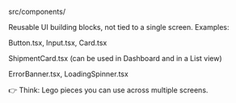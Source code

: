 src/components/

Reusable UI building blocks, not tied to a single screen.
Examples:

Button.tsx, Input.tsx, Card.tsx

ShipmentCard.tsx (can be used in Dashboard and in a List view)

ErrorBanner.tsx, LoadingSpinner.tsx

👉 Think: Lego pieces you can use across multiple screens.
